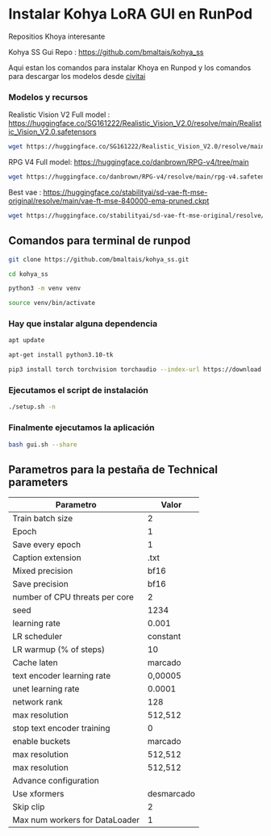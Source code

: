 # Instalar Kohya LoRA GUI en RunPod
Repositios Khoya interesante

Kohya SS Gui Repo : https://github.com/bmaltais/kohya_ss

Aqui estan los comandos para instalar Khoya en Runpod y los comandos para descargar los modelos desde [civitai](https://civitai.com)
### Modelos y recursos
Realistic Vision V2 Full model : https://huggingface.co/SG161222/Realistic_Vision_V2.0/resolve/main/Realistic_Vision_V2.0.safetensors

```bash
wget https://huggingface.co/SG161222/Realistic_Vision_V2.0/resolve/main/Realistic_Vision_V2.0.safetensors
```
RPG V4 Full model: https://huggingface.co/danbrown/RPG-v4/tree/main
```bash
wget https://huggingface.co/danbrown/RPG-v4/resolve/main/rpg-v4.safetensors
```
Best vae : https://huggingface.co/stabilityai/sd-vae-ft-mse-original/resolve/main/vae-ft-mse-840000-ema-pruned.ckpt
```bash
wget https://huggingface.co/stabilityai/sd-vae-ft-mse-original/resolve/main/vae-ft-mse-840000-ema-pruned.ckpt
```
## Comandos para terminal de runpod
```bash
git clone https://github.com/bmaltais/kohya_ss.git
```
```bash
cd kohya_ss
```
```bash
python3 -m venv venv
```
```bash
source venv/bin/activate
```

### Hay que instalar alguna dependencia

```bash
apt update
```
```bash
apt-get install python3.10-tk
```
```bash
pip3 install torch torchvision torchaudio --index-url https://download.pytorch.org/whl/cu118
```
### Ejecutamos el script de instalación
```bash
./setup.sh -n
```

### Finalmente ejecutamos la aplicación
```bash
bash gui.sh --share
```

## Parametros para la pestaña de Technical parameters
|Parametro|Valor|
|--------------------------------|-----------------------|
| Train batch size               |          2            |
| Epoch                          |          1            |
| Save every epoch               |          1            |
| Caption extension              |        .txt           |
| Mixed precision                |        bf16           |
| Save precision                 |        bf16           |
| number of CPU threats per core |          2            |
| seed							 |        1234           |
| learning rate                  |        0.001          |
| LR scheduler                   |       constant        |
| LR warmup (% of steps)         |         10            |
| Cache laten                    |       marcado         |
| text encoder learning rate     |      0,00005          |
| unet learning rate             |        0.0001          |
| network rank                   |          128          |
| max resolution                 |       512,512         |
| stop text encoder training     |           0           |
| enable buckets                 |       marcado         |
| max resolution                 |       512,512         |
| max resolution                 |       512,512         |
|Advance configuration                                   |
| Use xformers                 |       desmarcado        |
| Skip clip               |       2        |
| Max num workers for DataLoader | 1 |

